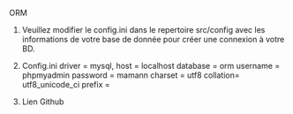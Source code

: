 ORM

1. Veuillez modifier le config.ini dans le repertoire src/config avec les informations de votre base de donnée pour créer une connexion à votre BD.

2. Config.ini
driver   = mysql,
host     = localhost
database = orm
username = phpmyadmin
password = mamann
charset  = utf8
collation= utf8_unicode_ci
prefix   = 


3. Lien Github